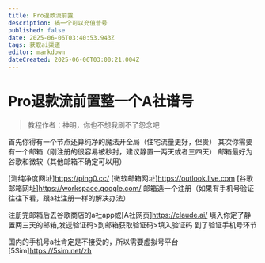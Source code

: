 ```yaml
---
title: Pro退款流前置
description: 搞一个可以充值普号
published: false
date: 2025-06-06T03:40:53.943Z
tags: 获取ai渠道
editor: markdown
dateCreated: 2025-06-06T03:00:21.004Z
---
```


# Pro退款流前置整一个A社谱号
> 教程作者：神明，你也不想我刷不了怨念吧

首先你得有一个节点还算纯净的魔法开全局（住宅流量更好，但贵）
其次你需要有一个邮箱（刚注册的很容易被秒封，建议静置一两天或者三四天）
邮箱最好为谷歌和微软（其他邮箱不确定可以用）

[测纯净度网址]https://ping0.cc/
[微软邮箱网址]https://outlook.live.com
[谷歌邮箱网址]https://workspace.google.com/
邮箱选一个注册（如果有手机号验证往往下看，跟a社注册一样的解决办法）

注册完邮箱后去谷歌商店的a社app或[A社网页]https://claude.ai/
填入你定了静置两三天的邮箱,发送验证码>到邮箱获取验证码>填入验证码
到了验证手机号环节

国内的手机号a社肯定是不接受的，所以需要虚拟号平台
[5Sim]https://5sim.net/zh
